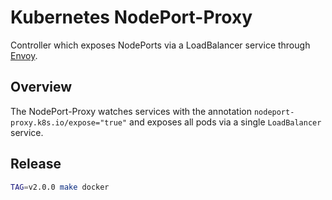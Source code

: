 # Kubernetes NodePort-Proxy

Controller which exposes NodePorts via a LoadBalancer service through [Envoy](https://envoyproxy.io).

## Overview
The NodePort-Proxy watches services with the annotation `nodeport-proxy.k8s.io/expose="true"` and exposes all pods via a single `LoadBalancer` service.

## Release

```bash
TAG=v2.0.0 make docker
```
